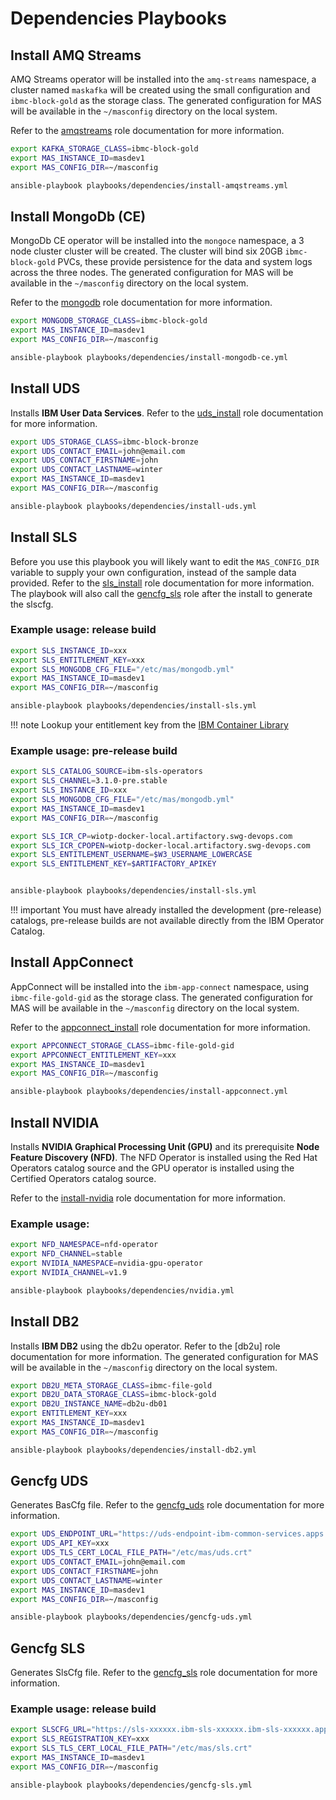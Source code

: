 # Dependencies Playbooks

## Install AMQ Streams
AMQ Streams operator will be installed into the `amq-streams` namespace, a cluster named `maskafka` will be created using the small configuration and `ibmc-block-gold` as the storage class.  The generated configuration for MAS will be available in the `~/masconfig` directory on the local system.

Refer to the [amqstreams](../roles/amqstreams.md) role documentation for more information.

```bash
export KAFKA_STORAGE_CLASS=ibmc-block-gold
export MAS_INSTANCE_ID=masdev1
export MAS_CONFIG_DIR=~/masconfig

ansible-playbook playbooks/dependencies/install-amqstreams.yml
```

## Install MongoDb (CE)
MongoDb CE operator will be installed into the `mongoce` namespace, a 3 node cluster cluster will be created.  The cluster will bind six 20GB `ibmc-block-gold` PVCs, these provide persistence for the data and system logs across the three nodes.  The generated configuration for MAS will be available in the `~/masconfig` directory on the local system.

Refer to the [mongodb](../roles/mongodb.md) role documentation for more information.

```bash
export MONGODB_STORAGE_CLASS=ibmc-block-gold
export MAS_INSTANCE_ID=masdev1
export MAS_CONFIG_DIR=~/masconfig

ansible-playbook playbooks/dependencies/install-mongodb-ce.yml
```


## Install UDS
Installs **IBM User Data Services**.  Refer to the [uds_install](../roles/uds_install.md) role documentation for more information.

```bash
export UDS_STORAGE_CLASS=ibmc-block-bronze
export UDS_CONTACT_EMAIL=john@email.com
export UDS_CONTACT_FIRSTNAME=john
export UDS_CONTACT_LASTNAME=winter
export MAS_INSTANCE_ID=masdev1
export MAS_CONFIG_DIR=~/masconfig

ansible-playbook playbooks/dependencies/install-uds.yml
```


## Install SLS
Before you use this playbook you will likely want to edit the `MAS_CONFIG_DIR` variable to supply your own configuration, instead of the sample data provided. Refer to the [sls_install](../roles/sls_install.md) role documentation for more information. The playbook will also call the [gencfg_sls](../roles/gencfg_sls.md) role after the install to generate the slscfg. 

### Example usage: release build

```bash
export SLS_INSTANCE_ID=xxx
export SLS_ENTITLEMENT_KEY=xxx
export SLS_MONGODB_CFG_FILE="/etc/mas/mongodb.yml"
export MAS_INSTANCE_ID=masdev1
export MAS_CONFIG_DIR=~/masconfig

ansible-playbook playbooks/dependencies/install-sls.yml
```

!!! note
    Lookup your entitlement key from the [IBM Container Library](https://myibm.ibm.com/products-services/containerlibrary)


### Example usage: pre-release build

```bash
export SLS_CATALOG_SOURCE=ibm-sls-operators
export SLS_CHANNEL=3.1.0-pre.stable
export SLS_INSTANCE_ID=xxx
export SLS_MONGODB_CFG_FILE="/etc/mas/mongodb.yml"
export MAS_INSTANCE_ID=masdev1
export MAS_CONFIG_DIR=~/masconfig

export SLS_ICR_CP=wiotp-docker-local.artifactory.swg-devops.com
export SLS_ICR_CPOPEN=wiotp-docker-local.artifactory.swg-devops.com
export SLS_ENTITLEMENT_USERNAME=$W3_USERNAME_LOWERCASE
export SLS_ENTITLEMENT_KEY=$ARTIFACTORY_APIKEY


ansible-playbook playbooks/dependencies/install-sls.yml
```

!!! important
    You must have already installed the development (pre-release) catalogs, pre-release builds are not available directly from the IBM Operator Catalog.


## Install AppConnect
AppConnect will be installed into the `ibm-app-connect` namespace, using `ibmc-file-gold-gid` as the storage class.  The generated configuration for MAS will be available in the `~/masconfig` directory on the local system.

Refer to the [appconnect_install](../roles/appconnect_install.md) role documentation for more information.

```bash
export APPCONNECT_STORAGE_CLASS=ibmc-file-gold-gid
export APPCONNECT_ENTITLEMENT_KEY=xxx
export MAS_INSTANCE_ID=masdev1
export MAS_CONFIG_DIR=~/masconfig

ansible-playbook playbooks/dependencies/install-appconnect.yml
```


## Install NVIDIA
Installs **NVIDIA Graphical Processing Unit (GPU)** and its prerequisite **Node Feature Discovery (NFD)**. The NFD Operator is installed using the Red Hat Operators catalog source and the GPU operator is installed using the Certified Operators catalog source. 

Refer to the [install-nvidia](../roles/nvidia_install.md) role documentation for more information.

### Example usage: 

```bash
export NFD_NAMESPACE=nfd-operator
export NFD_CHANNEL=stable
export NVIDIA_NAMESPACE=nvidia-gpu-operator
export NVIDIA_CHANNEL=v1.9

ansible-playbook playbooks/dependencies/nvidia.yml
```


## Install DB2
Installs **IBM DB2** using the db2u operator. Refer to the [db2u] role documentation for more information. The generated configuration for MAS will be available in the `~/masconfig` directory on the local system.

```bash
export DB2U_META_STORAGE_CLASS=ibmc-file-gold
export DB2U_DATA_STORAGE_CLASS=ibmc-block-gold
export DB2U_INSTANCE_NAME=db2u-db01
export ENTITLEMENT_KEY=xxx
export MAS_INSTANCE_ID=masdev1
export MAS_CONFIG_DIR=~/masconfig

ansible-playbook playbooks/dependencies/install-db2.yml
```


## Gencfg UDS
Generates BasCfg file. Refer to the [gencfg_uds](../roles/gencfg_uds.md) role documentation for more information.

```bash
export UDS_ENDPOINT_URL="https://uds-endpoint-ibm-common-services.apps.masocp-xxxxxx.....com"
export UDS_API_KEY=xxx
export UDS_TLS_CERT_LOCAL_FILE_PATH="/etc/mas/uds.crt"
export UDS_CONTACT_EMAIL=john@email.com
export UDS_CONTACT_FIRSTNAME=john
export UDS_CONTACT_LASTNAME=winter
export MAS_INSTANCE_ID=masdev1
export MAS_CONFIG_DIR=~/masconfig

ansible-playbook playbooks/dependencies/gencfg-uds.yml
```


## Gencfg SLS
Generates SlsCfg file. Refer to the [gencfg_sls](../roles/gencfg_sls.md) role documentation for more information.

### Example usage: release build

```bash
export SLSCFG_URL="https://sls-xxxxxx.ibm-sls-xxxxxx.ibm-sls-xxxxxx.apps.masocp-xxxxxx.....com"
export SLS_REGISTRATION_KEY=xxx
export SLS_TLS_CERT_LOCAL_FILE_PATH="/etc/mas/sls.crt"
export MAS_INSTANCE_ID=masdev1
export MAS_CONFIG_DIR=~/masconfig

ansible-playbook playbooks/dependencies/gencfg-sls.yml
```